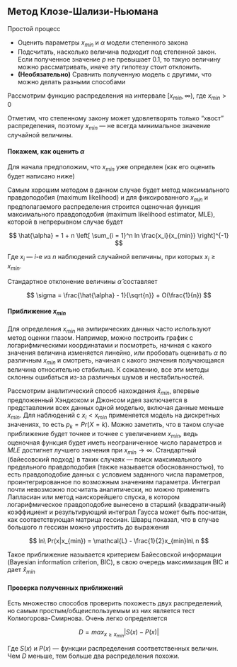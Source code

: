 ## Метод Клозе-Шализи-Ньюмана

Простой процесс
- Оценить параметры $x_{min}$ и $\alpha$ модели степенного закона
- Подсчитать, насколько величина подходит под степенной закон. Если полученное значение $p$ не превышает $0.1$, то такую величину можно рассматривать, иначе эту гипотезу стоит отклонить.
- **(Необязательно)** Сравнить полученную модель с другими, что можно делать разными способами

Рассмотрим функцию распределения на интервале $[x_{min}, \infty)$, где $x_{min} > 0$

Отметим, что степенному закону может удовлетворять только “хвост” распределения, поэтому $x_{min}$ — не всегда минимальное значение случайной величины.

#### Покажем, как оценить $\alpha$

Для начала предположим, что $x_{min}$ уже определен (как его оценить будет написано ниже)

Самым хорошим методом в данном случае будет метод максимального правдоподобия (maximum likelihood) и для фиксированного $x_{min}$ и предполагаемого распределения строится оценочная функция максимального правдоподобия (maximum likelihood estimator, MLE), которой в непрерывном случае будет

$$
    \hat{\alpha} = 1 + n \left[ \sum_{i = 1}^n ln \frac{x_i}{x_{min}} \right]^{-1}
$$

Где $x_i$ — $i$-е из $n$ наблюдений случайной величины, при которых $x_i \geq x_{min}$.

Стандартное отклонение величины $\hat{\alpha}$ составляет

$$
    \sigma = \frac{\hat{\alpha} - 1}{\sqrt{n}} + O(\frac{1}{n})
$$

#### Приближение $x_{min}$ 

Для определения $x_{min}$ на эмпирических данных часто используют метод оценки глазом. Например, можно построить график с логарифмическими координатами и посмотреть, начиная с какого значения величина изменяется линейно, или пробовать оценивать $\alpha$ по различным $x_{min}$ и смотреть, начиная с какого значения получающаяся величина относительно стабильна. К сожалению, все эти методы склонны ошибаться из-за различных шумов и нестабильностей.

Рассмотрим аналитический способ нахождения $\hat{x}_{min}$, впервые предложенный Хэндкоком и Джонсом идея заключается в представлении всех данных одной моделью, включая данные меньше $x_{min}$. Для наблюдений с $x_i < x_{min}$ применяется модель на дискретных значениях, то есть $p_k = Pr(X = k)$. Можно заметить, что в таком случае приближение будет точнее и точнее с увеличением $x_{min}$, ведь оценочная функция будет иметь неограниченное число параметров и $MLE$ достигнет лучшего значения при $x_{min} \rightarrow \infty$. Стандартный (байесовский подход) в таких случаях — поиск максимального предельного правдоподобия (также называется обоснованностью), то есть правдоподобие данных с условием заданного числа параметров, проинтегрированное по возможным значениям параметра. Интеграл почти невозможно посчитать аналитически, но можно применить Лапласиан или метод наискорейшего спуска, в котором логарифмическое правдоподобие вынесено в старший (квадратичный) коэффициент и результирующий интеграл Гаусса может быть посчитан, как соответствующая матрица гессиан. Шварц показал, что в случае большого $n$ гессиан можно упростить до выражения

$$
    ln\ Pr(x|x_{min}) = \mathcal{L} - \frac{1}{2}x_{min}ln\ n
$$

Такое приближение называется критерием Байесовской информации (Bayesian information criterion, BIC), в свою очередь максимизация BIC и дает $\hat{x}_{min}$

#### Проверка полученных приближений

Есть множество способов проверить похожесть двух распределений, но самым простым/общеиспользуемым из них является тест Колмогорова-Смирнова. Очень легко определяется

$$
    D = max_{x \geq x_{min}} |S(x) - P(x)|
$$

Где $S(x)$ и $P(x)$ — функции распределения соответственных величин. Чем $D$ меньше, тем больше два распределения похожи.